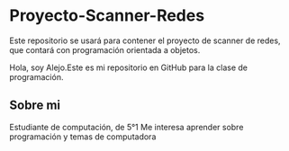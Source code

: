 # Proyecto-Scanner-Redes
Este repositorio se usará para contener el proyecto de scanner de redes, que contará con programación orientada a objetos.

Hola, soy Alejo.Este es mi repositorio en GitHub para la clase de programación.
## Sobre mi
Estudiante de computación, de 5°1
Me interesa aprender sobre programación y temas de computadora